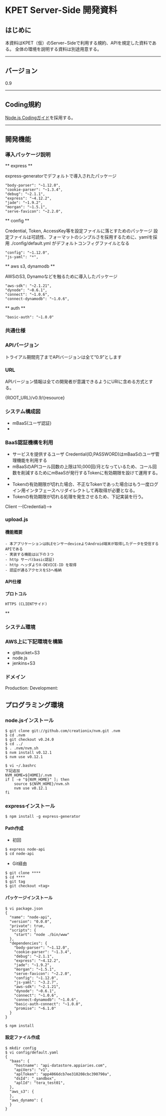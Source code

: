 
KPET Server-Side 開発資料
===============================

## はじめに
本資料はKPET（仮）のServer−Sideで利用する規約、APIを規定した資料である。
全体の環境を説明する資料は別途用意する。

----

## バージョン
0.9

----


## Coding規約
[Node.js Codingガイド](http://popkirby.github.io/contents/nodeguide/style.html)を採用する。

----



## 開発機能
### 導入パッケージ説明
** express **

express-generatorでデフォルトで導入されたパッケージ

```   
"body-parser": "~1.12.0",
"cookie-parser": "~1.3.4",
"debug": "~2.1.1",
"express": "~4.12.2",
"jade": "~1.9.2",
"morgan": "~1.5.1",
"serve-favicon": "~2.2.0",
```

** config **

Credential, Token, AccessKey等を設定ファイルに落とすためのパッケージ
設定ファイルは可読性、フォーマットのシンプルさを採用するために、yamlを採用
./config/default.yml がデフォルトコンフィグファイルとなる

```
"config": "~1.12.0",
"js-yaml": "*",
```

** aws s3, dynamodb **

AWSのS3, Dynamoなどを触るために導入したパッケージ

```
"aws-sdk": "~2.1.21",
"dynode": "~0.6.1",
"connect": "~1.0.6",
"connect-dynamodb": "~1.0.6",
```
   

** auth **

```
"basic-auth": "~1.0.0"
```



### 共通仕様
### APIバージョン
トライアル期間完了までAPIバージョンは全て“0.9”とします

### URL
APIバージョン情報は全ての開発者が意識できるようにURIに含める方式とする。

{ROOT_URL}/v0.9/{resource}


### システム構成図
- mBaaS(ユーザ認証)
- 

### BaaS認証機構を利用
- サービスを提供するユーザ Credential(ID,PASSWORD)はmBaaSのユーザ管理機能を利用する
- mBaaSのAPIコール回数の上限は10,000回/月となっているため、コール回数を削減するためにmBaaSが発行するTokenに有効期限を設けて運用する。
- 
- Tokenの有効期限が切れた場合、不正なTokenであった場合はもう一度ログイン用インタフェースへリダイレクトして再取得が必要となる。
- Tokenの有効期限が切れる処理を発生させるため、下記実装を行う。

Client --(Credential)--> 



### upload.js

#### 機能概要

```
- 本アプリケーションはBLEセンサーdeviceよりAndroid端末が取得したデータを受信するAPIである
- 実装する機能は以下の３つ
- http サーバ(basic認証)
- http ヘッダよりX-DEVICE-ID を取得
- 認証が通るアクセスをS3へ格納
```

#### API仕様
**プロトコル**
```
HTTPS (CLIENTサイド)
```


**































### システム環境
### AWS上に下記環境を構築
- gitbucket+S3
- node.js
- jenkins+S3

### ドメイン
Production: 
Development: 

### 
## プログラミング環境
### node.jsインストール
```
$ git clone git://github.com/creationix/nvm.git .nvm
$ cd .nvm
$ git checkout v0.24.0
$ cd ../
$ . .nvm/nvm.sh
$ nvm install v0.12.1
$ nvm use v0.12.1

$ vi ~/.bashrc
下記追加
NVM_HOME=${HOME}/.nvm
if [ -e "${NVM_HOME}" ]; then
	source ${NVM_HOME}/nvm.sh
	nvm use v0.12.1
fi
```

### expressインストール

```
$ npm install -g express-generator
```

#### Path作成
- 初回



```
$ express node-api
$ cd node-api
```

- Git経由

```
$ git clone ****
$ cd ****
$ git tag
$ git checkout <tag>
```


#### パッケージインストール

```
$ vi package.json
{
  "name": "node-api",
  "version": "0.0.0",
  "private": true,
  "scripts": {
    "start": "node ./bin/www"
  },
  "dependencies": {
    "body-parser": "~1.12.0",
    "cookie-parser": "~1.3.4",
    "debug": "~2.1.1",
    "express": "~4.12.2",
    "jade": "~1.9.2",
    "morgan": "~1.5.1",
    "serve-favicon": "~2.2.0",
    "config": "~1.12.0",
    "js-yaml": "~3.2.7",
    "aws-sdk": "~2.1.21",
    "dynode": "~0.6.1",
    "connect": "~1.0.6",
    "connect-dynamodb": "~1.0.6",
    "basic-auth-connect": "~1.0.0",
    "promise": "~6.1.0"
  }
}

$ npm install
```


#### 設定ファイル作成
```
$ mkdir config
$ vi config/default.yaml
{
  "baas": {
    "hostname": "api-datastore.appiaries.com",
    "apiVers": "v1",
    "aplToken": "app4066dcb7ee310208cbc390790a",
    "dsId": "_sandbox",
    "aplId": "tera_test01",
  },
  "aws_s3": {
  },
  "aws_dynamo": {
  }
}
```





